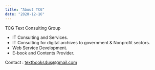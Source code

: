 ```yaml
---
title: "About TCG"
date: "2020-12-16"
---
```


TCG
Text Consulting Group

* IT Consulting and Services.
* IT Consulting for digital archives to government & Nonprofit sectors.
* Web Service Development.
* E-book and Contents Provider.

Contact : textbooks4us@gmail.com

